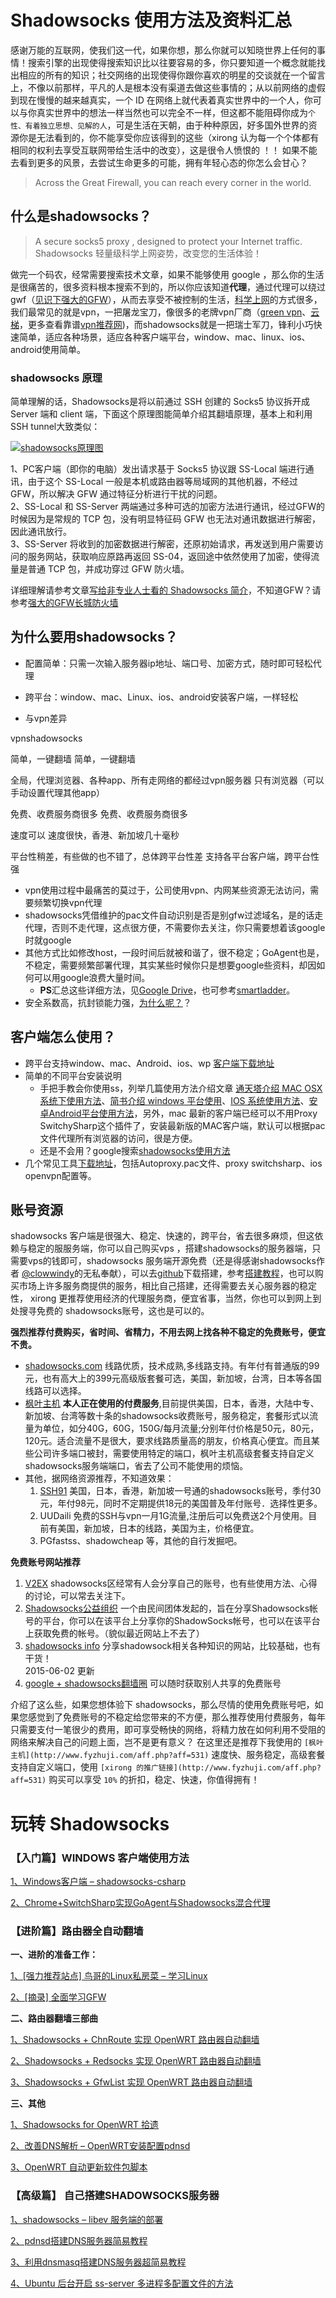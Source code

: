 # Shadowsocks 使用方法及资料汇总

感谢万能的互联网，使我们这一代，如果你想，那么你就可以知晓世界上任何的事情！搜索引擎的出现使得搜索知识比以往要容易的多，你只要知道一个概念就能找出相应的所有的知识；社交网络的出现使得你跟你喜欢的明星的交谈就在一个留言上，不像以前那样，平凡的人是根本没有渠道去做这些事情的；从以前网络的虚假到现在慢慢的越来越真实，一个 ID 在网络上就代表着真实世界中的一个人，你可以与你真实世界中的想法一样当然也可以完全不一样，但这都不能阻碍你成为`个性、有着独立思想、见解的人`，可是生活在天朝，由于种种原因，好多国外世界的资源你是无法看到的，你不能享受你应该得到的这些（xirong 认为每一个个体都有相同的权利去享受互联网带给生活中的改变），这是很令人愤恨的 ！！ 如果不能去看到更多的风景，去尝试生命更多的可能，拥有年轻心态的你怎么会甘心？

> Across the Great Firewall, you can reach every corner in the world.

## 什么是shadowsocks？

> A secure socks5 proxy , designed to protect your Internet traffic.  
Shadowsocks 轻量级科学上网姿势，改变您的生活体验！

做完一个码农，经常需要搜索技术文章，如果不能够使用 google ，那么你的生活是很痛苦的，很多资料根本搜索不到的，所以你应该知道**代理**，通过代理可以绕过gwf（[见识下强大的GFW](http://zh.wikipedia.org/wiki/%E9%98%B2%E7%81%AB%E9%95%BF%E5%9F%8E)），从而去享受不被控制的生活，[科学上网](http://cokebar.info/archives/236)的方式很多，我们最常见的就是vpn，一把屠龙宝刀，像很多的老牌vpn厂商（[green vpn](http://www.greenjsq.info/)、[云梯](http://ytvpn.com/)，更多查看靠谱[vpn推荐网](http://vpntuijian.com/))，而shadowsocks就是一把瑞士军刀，锋利小巧快速简单，适应各种场景，适应各种客户端平台，window、mac、linux、ios、android使用简单。

### shadowsocks 原理

简单理解的话，Shadowsocks是将以前通过 SSH 创建的 Socks5 协议拆开成 Server 端和 client 端，下面这个原理图能简单介绍其翻墙原理，基本上和利用SSH tunnel大致类似：

[![shadowsocks原理图](http://static.ixirong.com/pic/ss/what-is-shadowsocks.png)](http://static.ixirong.com/pic/ss/what-is-shadowsocks.png)

1、PC客户端（即你的电脑）发出请求基于 Socks5 协议跟 SS-Local 端进行通讯，由于这个 SS-Local 一般是本机或路由器等局域网的其他机器，不经过 GFW，所以解决 GFW 通过特征分析进行干扰的问题。  
2、SS-Local 和 SS-Server 两端通过多种可选的加密方法进行通讯，经过GFW的时候因为是常规的 TCP 包，没有明显特征码 GFW 也无法对通讯数据进行解密，因此通讯放行。  
3、SS-Server 将收到的加密数据进行解密，还原初始请求，再发送到用户需要访问的服务网站，获取响应原路再返回 SS-04，返回途中依然使用了加密，使得流量是普通 TCP 包，并成功穿过 GFW 防火墙。

详细理解请参考文章[写给非专业人士看的 Shadowsocks 简介](http://vc2tea.com/whats-shadowsocks/)，不知道GFW？请参考[强大的GFW长城防火墙](http://zh.wikipedia.org/wiki/%E9%98%B2%E7%81%AB%E9%95%BF%E5%9F%8E)

## 为什么要用shadowsocks？

  * 配置简单：只需一次输入服务器ip地址、端口号、加密方式，随时即可轻松代理

  * 跨平台：window、mac、Linux、ios、android安装客户端，一样轻松

  * 与vpn差异

vpnshadowsocks

简单，一键翻墙 简单，一键翻墙

全局，代理浏览器、各种app、所有走网络的都经过vpn服务器 只有浏览器（可以手动设置代理其他app）

免费、收费服务商很多 免费、收费服务商很多

速度可以 速度很快，香港、新加坡几十毫秒

平台性稍差，有些做的也不错了，总体跨平台性差 支持各平台客户端，跨平台性强

  * vpn使用过程中最痛苦的莫过于，公司使用vpn、内网某些资源无法访问，需要频繁切换vpn代理
  * shadowsocks凭借维护的pac文件自动识别是否是别gfw过滤域名，是的话走代理，否则不走代理，这点很方便，不需要你去关注，你只需要想着该google时就google
  * 其他方式比如修改host，一段时间后就被和谐了，很不稳定；GoAgent也是，不稳定，需要频繁部署代理，其实某些时候你只是想要google些资料，却因如何可以用google浪费大量时间。
    * **PS**汇总这些详细方法，见[Google Drive](https://drive.google.com/folderview?id=0B3jQIp1ENRcfUU5xZUVRWUdXRVU&usp=sharing)，也可参考[smartladder](https://code.google.com/p/smartladder/)。
  * 安全系数高，抗封锁能力强，[为什么呢？](https://plus.google.com/u/0/109790703964908675921/posts/TtWFAQmSMVE)？

## 客户端怎么使用？

  * 跨平台支持window、mac、Android、ios、wp [客户端下载地址](https://shadowsocks.com/client.html)
  * 简单的不同平台安装说明
    * 手把手教会你使用ss，列举几篇使用方法介绍文章 [通天塔介绍 MAC OSX 系统下使用方法](http://ttt.tt/150/)、[简书介绍 windows 平台使用](http://www.jianshu.com/p/a04327bcb9a9)、[IOS 系统使用方法](http://shadowsocks.info/shadowsocks-ios-mac-osx/)、[安卓Android平台使用方法](http://www.uudaili.org/android_shadowsocks.html)，另外，mac 最新的客户端已经可以不用Proxy SwitchySharp这个插件了，安装最新版的MAC客户端，默认可以根据pac文件代理所有浏览器的访问，很是方便。
    * 还是不会用？google搜索[shadowsocks使用方法](https://www.google.com.hk/search?q=shadowsocks+%E4%BD%BF%E7%94%A8%E6%96%B9%E6%B3%95&oq=shadowsocks+%E4%BD%BF%E7%94%A8%E6%96%B9%E6%B3%95&aqs=chrome..69i57j0j69i61.6446j0j7&sourceid=chrome&es_sm=119&ie=UTF-8&gws_rd=cr,ssl)
  * 几个常见工具[下载地址](https://milooo.net/download.html)，包括Autoproxy.pac文件、proxy switchsharp、ios openvpn配置等。

## 账号资源

shadowsocks 客户端是很强大、稳定、快速的，跨平台，省去很多麻烦，但这依赖与稳定的服服务端，你可以自己购买vps ，搭建shadowsocks的服务器端，只需要vps的钱即可，shadowsocks 服务端开源免费（还是得感谢shadowsocks作者 [@clowwindy](https://twitter.com/clowwindy)的无私奉献），可以去[github](https://github.com/shadowsocks/shadowsocks)下载搭建，参考[搭建教程](http://www.atgfw.org/2015/01/shadowsocks.html)，也可以购买市场上许多服务商提供的服务，相比自己搭建，还得需要去关心服务器的稳定性， xirong 更推荐使用经济的代理服务商，便宜省事，当然，你也可以到网上到处搜寻免费的 shadowsocks账号，这也是可以的。

**强烈推荐付费购买，省时间、省精力，不用去网上找各种不稳定的免费账号，便宜不贵。**

  * [shadowsocks.com](https://shadowsocks.com/) 线路优质，技术成熟,多线路支持。有年付有普通版的99元，也有高大上的399元高级版套餐可选，美国，新加坡，台湾，日本等各国线路可以选择。
  * [枫叶主机](http://www.fyzhuji.com/aff.php?aff=531) **本人正在使用的付费服务**,目前提供美国，日本，香港，大陆中专、新加坡、台湾等数十条的shadowsocks收费账号，服务稳定，套餐形式以流量为单位，如分40G，60G，150G/每月流量;分别年付价格是50元，80元，120元。适合流量不是很大，要求线路质量高的朋友，价格真心便宜。而且某些公司许多端口被封，需要使用特定的端口，枫叶主机高级套餐支持自定义shadowsocks服务端端口，省去了公司不能使用的烦恼。
  * 其他，据网络资源推荐，不知道效果：
    1. [SSH91](http://my.ssh91.net/) 美国，日本，香港，新加坡一号通的shadowsocks账号，季付30元，年付98元，同时不定期提供18元的美国普及年付账号．选择性更多。
    2. UUDaili 免费的SSH与vpn一月1G流量,注册后可以免费送2个月使用。目前有美国，新加坡，日本的线路，美国为主，价格便宜。
    3. PGfastss、shadowcheap 等，其他的自行发掘吧。

**免费账号网站推荐**

  1. [V2EX](http://pvg.v2ex.com/go/shadowsocks) shadowsocks区经常有人会分享自己的账号，也有些使用方法、心得的讨论，可以常去关注下。
  2. [Shadowsocks公益组织](http://shadowsocks.net/) 一个由民间团体发起的，旨在分享Shadowsocks帐号的平台，你可以在该平台上分享你的ShadowSocks帐号，也可以在该平台上获取免费的帐号。（貌似最近网站上不去了）
  3. [shadowsocks info](http://shadowsocks.info/) 分享shadowsock相关各种知识的网站，比较基础，也有干货！  
2015-06-02 更新
  4. [google + shadowsocks翻墙圈](https://plus.google.com/u/0/communities/106442142549456855872) 可以随时获取别人共享的免费账号

介绍了这么些，如果您想体验下 shadowsocks，那么尽情的使用免费账号吧，如果您感觉到了免费账号的不稳定给您带来的不方便，那么推荐使用付费服务，每年只需要支付一笔很少的费用，即可享受畅快的网络，将精力放在如何利用不受阻的网络来解决自己的问题上面，岂不是更有意义？ 在这里还是推荐下我使用的 `[枫叶主机](http://www.fyzhuji.com/aff.php?aff=531)` 速度快、服务稳定，高级套餐支持自定义端口，使用 `[xirong 的推广链接](http://www.fyzhuji.com/aff.php?aff=531)` 购买可以享受 `10%` 的折扣，稳定、快速，你值得拥有！

# 玩转 Shadowsocks

### 【入门篇】WINDOWS 客户端使用方法

[1、Windows客户端 – shadowsocks-csharp](http://cokebar.info/archives/368)

[2、Chrome+SwitchSharp实现GoAgent与Shadowsocks混合代理](http://cokebar.info/archives/191)

### 【进阶篇】路由器全自动翻墙

**一、进阶的准备工作：**

[1、[强力推荐站点] 鸟哥的Linux私房菜 – 学习Linux](http://vbird.dic.ksu.edu.tw/)

[2、[摘录] 全面学习GFW](http://cokebar.info/archives/253)

**二、路由器翻墙三部曲**

[1、Shadowsocks + ChnRoute 实现 OpenWRT 路由器自动翻墙](http://cokebar.info/archives/664)

[2、Shadowsocks + Redsocks 实现 OpenWRT 路由器自动翻墙](http://cokebar.info/archives/948)

[3、Shadowsocks + GfwList 实现 OpenWRT 路由器自动翻墙](http://cokebar.info/archives/962)

**三、其他**

[1、Shadowsocks for OpenWRT 拾遗](http://cokebar.info/archives/850)

[2、改善DNS解析 – OpenWRT安装配置pdnsd](http://cokebar.info/archives/734)

[3、OpenWRT 自动更新软件包脚本](http://cokebar.info/archives/930)

### 【高级篇】 自己搭建SHADOWSOCKS服务器

[1、shadowsocks – libev 服务端的部署](http://cokebar.info/archives/767)

[2、pdnsd搭建DNS服务器简易教程](http://cokebar.info/archives/720)

[3、利用dnsmasq搭建DNS服务器超简易教程](http://cokebar.info/archives/699)

[4、Ubuntu 后台开启 ss-server 多进程多配置文件的方法](http://cokebar.info/archives/1104)